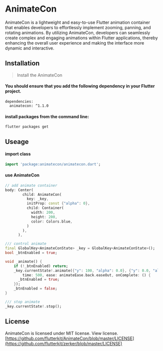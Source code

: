 # AnimateCon

AnimateCon is a lightweight and easy-to-use Flutter animation container that enables developers to effortlessly implement zooming, panning, and rotating animations. By utilizing AnimateCon, developers can seamlessly create complex and engaging animations within Flutter applications, thereby enhancing the overall user experience and making the interface more dynamic and interactive.

## Installation

> Install the AnimateCon

#### You should ensure that you add the following dependency in your Flutter project.
```shell
dependencies:
  animatecon: ^1.1.0
```

#### install packages from the command line:
```shell
flutter packages get
```

## Useage

#### import class
```dart
import 'package:animatecon/animatecon.dart';
```

#### use AnimateCon
```dart
// add animate container
body: Center(
        child: AnimateCon(
          key: _key,
          initProp: const {"alpha": 0},
          child: Container(
            width: 200,
            height: 200,
            color: Colors.blue,
          )
        ),
      ),

/// control animate
final GlobalKey<AnimateConState> _key = GlobalKey<AnimateConState>();
bool _btnEnabled = true;

void _animate() {
    if (!_btnEnabled) return;
    _key.currentState!.animate({"y": 100, "alpha": 0.0}, {"y": 0.0, "alpha": 1.0},
        time: 500, ease: animateEase.back.easeOut, onComplete: () {
      _btnEnabled = true;
    });
    _btnEnabled = false;
}

/// stop animate
_key.currentState!.stop();
```

## License
AnimateCon is licensed under MIT license. View license.[https://github.com/flutterkit/AnimateCon/blob/master/LICENSE](https://github.com/flutterkit/zerker/blob/master/LICENSE)
